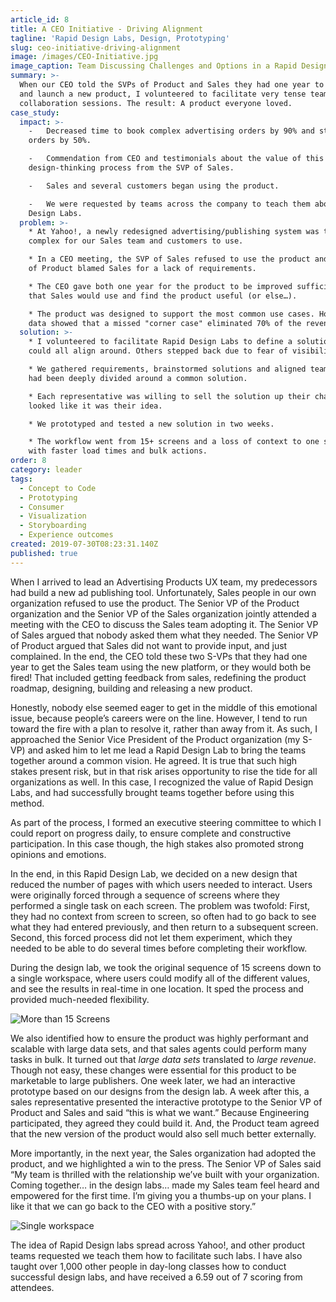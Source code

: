 ```yaml
---
article_id: 8
title: A CEO Initiative - Driving Alignment
tagline: 'Rapid Design Labs, Design, Prototyping'
slug: ceo-initiative-driving-alignment
image: /images/CEO-Initiative.jpg
image_caption: Team Discussing Challenges and Options in a Rapid Design Lab
summary: >-
  When our CEO told the SVPs of Product and Sales they had one year to agree on
  and launch a new product, I volunteered to facilitate very tense teams through
  collaboration sessions. The result: A product everyone loved.
case_study:
  impact: >-
    -   Decreased time to book complex advertising orders by 90% and standard
    orders by 50%.

    -   Commendation from CEO and testimonials about the value of this
    design-thinking process from the SVP of Sales.

    -   Sales and several customers began using the product.

    -   We were requested by teams across the company to teach them about Rapid
    Design Labs.
  problem: >-
    * At Yahoo!, a newly redesigned advertising/publishing system was too
    complex for our Sales team and customers to use.

    * In a CEO meeting, the SVP of Sales refused to use the product and the SVP
    of Product blamed Sales for a lack of requirements.

    * The CEO gave both one year for the product to be improved sufficiently
    that Sales would use and find the product useful (or else…).

    * The product was designed to support the most common use cases. However,
    data showed that a missed "corner case" eliminated 70% of the revenue.
  solution: >-
    * I volunteered to facilitate Rapid Design Labs to define a solution that we
    could all align around. Others stepped back due to fear of visibility.

    * We gathered requirements, brainstormed solutions and aligned teams that
    had been deeply divided around a common solution.

    * Each representative was willing to sell the solution up their chain, so it
    looked like it was their idea.

    * We prototyped and tested a new solution in two weeks.

    * The workflow went from 15+ screens and a loss of context to one screen
    with faster load times and bulk actions.
order: 8
category: leader
tags:
  - Concept to Code
  - Prototyping
  - Consumer
  - Visualization
  - Storyboarding
  - Experience outcomes
created: 2019-07-30T08:23:31.140Z
published: true
---
```

When I arrived to lead an Advertising Products UX team, my predecessors had build a new ad publishing tool. Unfortunately, Sales people in our own organization refused to use the product. The Senior VP of the Product organization and the Senior VP of the Sales organization jointly attended a meeting with the CEO to discuss the Sales team adopting it. The Senior VP of Sales argued that nobody asked them what they needed. The Senior VP of Product argued that Sales did not want to provide input, and just complained. In the end, the CEO told these two S-VPs that they had one year to get the Sales team using the new platform, or they would both be fired! That included getting feedback from sales, redefining the product roadmap, designing, building and releasing a new product.

Honestly, nobody else seemed eager to get in the middle of this emotional issue, because people’s careers were on the line. However, I tend to run toward the fire with a plan to resolve it, rather than away from it. As such, I approached the Senior Vice President of the Product organization (my S-VP) and asked him to let me lead a Rapid Design Lab to bring the teams together around a common vision. He agreed. It is true that such high stakes present risk, but in that risk arises opportunity to rise the tide for all organizations as well. In this case, I recognized the value of Rapid Design Labs, and had successfully brought teams together before using this method.

As part of the process, I formed an executive steering committee to which I could report on progress daily, to ensure complete and constructive participation. In this case though, the high stakes also promoted strong opinions and emotions.

In the end, in this Rapid Design Lab, we decided on a new design that reduced the number of pages with which users needed to interact. Users were originally forced through a sequence of screens where they performed a single task on each screen. The problem was twofold: First, they had no context from screen to screen, so often had to go back to see what they had entered previously, and then return to a subsequent screen. Second, this forced process did not let them experiment, which they needed to be able to do several times before completing their workflow.

During the design lab, we took the original sequence of 15 screens down to a single workspace, where users could modify all of the different values, and see the results in real-time in one location. It sped the process and provided much-needed flexibility.

![More than 15 Screens](/images/apt-before.png "More than 15 Screens and Loss of Context")

We also identified how to ensure the product was highly performant and scalable with large data sets, and that sales agents could perform many tasks in bulk. It turned out that _large data sets_ translated to _large revenue_. Though not easy, these changes were essential for this product to be marketable to large publishers. One week later, we had an interactive prototype based on our designs from the design lab. A week after this, a sales representative presented the interactive prototype to the Senior VP of Product and Sales and said “this is what we want.” Because Engineering participated, they agreed they could build it. And, the Product team agreed that the new version of the product would also sell much better externally.

More importantly, in the next year, the Sales organization had adopted the product, and we highlighted a win to the press. The Senior VP of Sales said “My team is thrilled with the relationship we’ve built with your organization. Coming together… in the design labs… made my Sales team feel heard and empowered for the first time. I’m giving you a thumbs-up on your plans. I like it that we can go back to the CEO with a positive story.”

![Single workspace](/images/apt-after.png "Single Page Workspace Sandbox")

The idea of Rapid Design labs spread across Yahoo!, and other product teams requested we teach them how to facilitate such labs. I have also taught over 1,000 other people in day-long classes how to conduct successful design labs, and have received a 6.59 out of 7 scoring from attendees.
